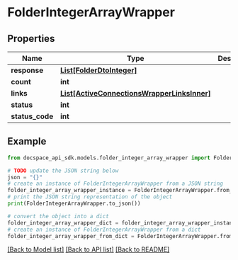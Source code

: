 # FolderIntegerArrayWrapper

## Properties

Name | Type | Description | Notes
------------ | ------------- | ------------- | -------------
**response** | [**List[FolderDtoInteger]**](FolderDtoInteger.md) |  | [optional] 
**count** | **int** |  | [optional] 
**links** | [**List[ActiveConnectionsWrapperLinksInner]**](ActiveConnectionsWrapperLinksInner.md) |  | [optional] 
**status** | **int** |  | [optional] 
**status_code** | **int** |  | [optional] 

## Example

```python
from docspace_api_sdk.models.folder_integer_array_wrapper import FolderIntegerArrayWrapper

# TODO update the JSON string below
json = "{}"
# create an instance of FolderIntegerArrayWrapper from a JSON string
folder_integer_array_wrapper_instance = FolderIntegerArrayWrapper.from_json(json)
# print the JSON string representation of the object
print(FolderIntegerArrayWrapper.to_json())

# convert the object into a dict
folder_integer_array_wrapper_dict = folder_integer_array_wrapper_instance.to_dict()
# create an instance of FolderIntegerArrayWrapper from a dict
folder_integer_array_wrapper_from_dict = FolderIntegerArrayWrapper.from_dict(folder_integer_array_wrapper_dict)
```
[[Back to Model list]](../README.md#documentation-for-models) [[Back to API list]](../README.md#documentation-for-api-endpoints) [[Back to README]](../README.md)



